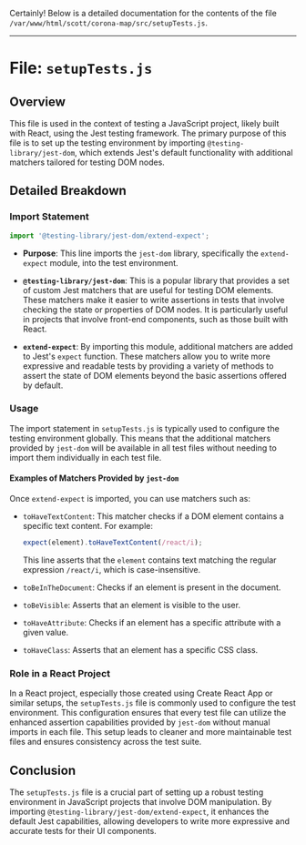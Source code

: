 Certainly! Below is a detailed documentation for the contents of the file `/var/www/html/scott/corona-map/src/setupTests.js`.

---

# File: `setupTests.js`

## Overview

This file is used in the context of testing a JavaScript project, likely built with React, using the Jest testing framework. The primary purpose of this file is to set up the testing environment by importing `@testing-library/jest-dom`, which extends Jest's default functionality with additional matchers tailored for testing DOM nodes.

## Detailed Breakdown

### Import Statement

```javascript
import '@testing-library/jest-dom/extend-expect';
```

- **Purpose**: This line imports the `jest-dom` library, specifically the `extend-expect` module, into the test environment. 

- **`@testing-library/jest-dom`**: This is a popular library that provides a set of custom Jest matchers that are useful for testing DOM elements. These matchers make it easier to write assertions in tests that involve checking the state or properties of DOM nodes. It is particularly useful in projects that involve front-end components, such as those built with React.

- **`extend-expect`**: By importing this module, additional matchers are added to Jest's `expect` function. These matchers allow you to write more expressive and readable tests by providing a variety of methods to assert the state of DOM elements beyond the basic assertions offered by default.

### Usage

The import statement in `setupTests.js` is typically used to configure the testing environment globally. This means that the additional matchers provided by `jest-dom` will be available in all test files without needing to import them individually in each test file.

#### Examples of Matchers Provided by `jest-dom`

Once `extend-expect` is imported, you can use matchers such as:

- `toHaveTextContent`: This matcher checks if a DOM element contains a specific text content. For example:
  ```javascript
  expect(element).toHaveTextContent(/react/i);
  ```
  This line asserts that the `element` contains text matching the regular expression `/react/i`, which is case-insensitive.

- `toBeInTheDocument`: Checks if an element is present in the document.
- `toBeVisible`: Asserts that an element is visible to the user.
- `toHaveAttribute`: Checks if an element has a specific attribute with a given value.
- `toHaveClass`: Asserts that an element has a specific CSS class.

### Role in a React Project

In a React project, especially those created using Create React App or similar setups, the `setupTests.js` file is commonly used to configure the test environment. This configuration ensures that every test file can utilize the enhanced assertion capabilities provided by `jest-dom` without manual imports in each file. This setup leads to cleaner and more maintainable test files and ensures consistency across the test suite.

## Conclusion

The `setupTests.js` file is a crucial part of setting up a robust testing environment in JavaScript projects that involve DOM manipulation. By importing `@testing-library/jest-dom/extend-expect`, it enhances the default Jest capabilities, allowing developers to write more expressive and accurate tests for their UI components.